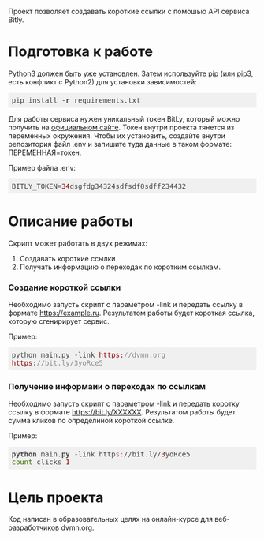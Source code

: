 Проект позволяет создавать короткие ссылки с помошью API сервиса Bitly.

<h1>Подготовка к работе</h1>

Python3 должен быть уже установлен. Затем используйте pip (или pip3, есть конфликт с Python2) для установки зависимостей:

<pre class="hljs" style="display: block; overflow-x: auto; padding: 0.5em; background-color: rgb(240, 240, 240); color: rgb(68, 68, 68);">pip install -<span class="hljs-keyword" style="font-weight: 700;">r</span> requirements.txt</pre>

Для работы сервиса нужен уникальный токен BitLy, который можно получить на <a href="https://dev.bitly.com>">официальном сайте</a>. Токен внутри проекта тянется из переменных окружения. Чтобы их установить, создайте внутри репозитория файл .env и запишите туда данные в таком формате: ПЕРЕМЕННАЯ=токен.

Пример файла .env:
<pre class="hljs" style="display: block; overflow-x: auto; padding: 0.5em; background-color: rgb(240, 240, 240); color: rgb(68, 68, 68);"><span class="hljs-attr">BITLY_TOKEN</span>=<span class="hljs-number" style="color: rgb(136, 0, 0);">34</span>dsgfdg34324sdfsdf0sdff234432</pre>




<h1>Описание работы</h1>

Скрипт может работать в двух режимах:
1. Создавать короткие ссылки
2. Получать информацию о переходах по коротким ссылкам.

<h3>Создание короткой ссылки</h3>

Необходимо запусть скрипт с параметром -link и передать ссылку в формате https://example.ru.
Результатом работы будет короткая ссылка, которую сгенирирует сервис.

Пример:
<pre class="hljs" style="display: block; overflow-x: auto; padding: 0.5em; background-color: rgb(240, 240, 240); color: rgb(68, 68, 68);">python main.py -link <span class="hljs-string" style="color: rgb(136, 0, 0);">https:</span><span class="hljs-comment" style="color: rgb(136, 136, 136);">//dvmn.org</span>
<span class="hljs-string" style="color: rgb(136, 0, 0);">https:</span><span class="hljs-comment" style="color: rgb(136, 136, 136);">//bit.ly/3yoRce5</span>
</pre>

<h3>Получение информаии о переходах по ссылкам</h3>

Необходимо запусть скрипт с параметром -link и передать коротку ссылку в формате https://bit.ly/XXXXXX.
Результатом работы будет сумма кликов по определнной короткой ссылке.

Пример:
<pre class="hljs" style="display: block; overflow-x: auto; padding: 0.5em; background-color: rgb(240, 240, 240); color: rgb(68, 68, 68);"><span class="hljs-keyword" style="font-weight: 700;">python</span> main.<span class="hljs-keyword" style="font-weight: 700;">py</span> -link http<span class="hljs-variable" style="color: rgb(188, 96, 96);">s:</span>//bit.ly/<span class="hljs-number" style="color: rgb(136, 0, 0);">3</span>yoRce5
<span class="hljs-built_in" style="color: rgb(57, 115, 0);">count</span> clicks <span class="hljs-number" style="color: rgb(136, 0, 0);">1</span>
</pre>


<h1>Цель проекта</h1>

Код написан в образовательных целях на онлайн-курсе для веб-разработчиков dvmn.org.
